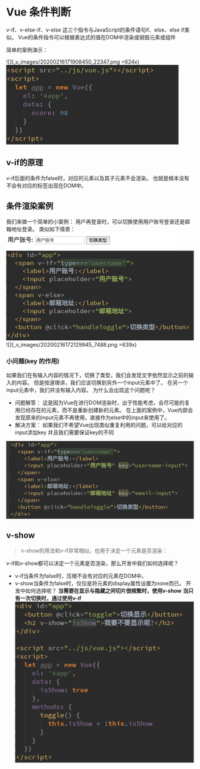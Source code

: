 # Vue 条件判断

v-if、v-else-if、v-else
这三个指令与JavaScript的条件语句if、else、else if类似。
Vue的条件指令可以根据表达式的值在DOM中渲染或销毁元素或组件

简单的案例演示：

![](_v_images/20200216171908450_22347.png =624x)
![](_v_images/20200216171917215_10835.png)

## v-if的原理

v-if后面的条件为false时，对应的元素以及其子元素不会渲染。 也就是根本没有不会有对应的标签出现在DOM中。

## 条件渲染案例
我们来做一个简单的小案例：
用户再登录时，可以切换使用用户账号登录还是邮箱地址登录。
类似如下情景：
![](_v_images/20200216172030548_16980.png)
![](_v_images/20200216172048898_26041.png) ![](_v_images/20200216172129945_7488.png =639x)

### 小问题(key 的作用)
如果我们在有输入内容的情况下，切换了类型，我们会发现文字依然显示之前的输入的内容。
但是按道理讲，我们应该切换到另外一个input元素中了。
在另一个input元素中，我们并没有输入内容。
为什么会出现这个问题呢？
- 问题解答：
这是因为Vue在进行DOM渲染时，出于性能考虑，会尽可能的复用已经存在的元素，而不是重新创建新的元素。
在上面的案例中，Vue内部会发现原来的input元素不再使用，直接作为else中的input来使用了。
- 解决方案：
如果我们不希望Vue出现类似重复利用的问题，可以给对应的input添加key
并且我们需要保证key的不同

![](_v_images/20200216172344635_9654.png)


## v-show

> v-show的用法和v-if非常相似，也用于决定一个元素是否渲染：

v-if和v-show都可以决定一个元素是否渲染，那么开发中我们如何选择呢？
- v-if当条件为false时，压根不会有对应的元素在DOM中。
- v-show当条件为false时，仅仅是将元素的display属性设置为none而已。
开发中如何选择呢？
**当需要在显示与隐藏之间切片很频繁时，使用v-show**
**当只有一次切换时，通过使用v-if**
![](_v_images/20200216172538486_677.png)